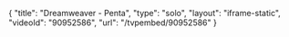 {
    "title": "Dreamweaver - Penta",
    "type": "solo",
    "layout": "iframe-static",
    "videoId": "90952586",
    "url": "\/tvpembed\/90952586"
}